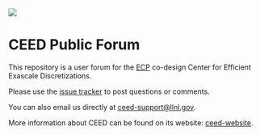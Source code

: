 <img src="http://ceed.exascaleproject.org/img/logo-300.png">

# CEED Public Forum

This repository is a user forum for the [ECP](http://exascaleproject.org) co-design Center for Efficient Exascale Discretizations.

Please use the [issue tracker](https://github.com/ceed/contact/issues) to post questions or comments.

You can also email us directly at ceed-support@llnl.gov.

More information about CEED can be found on its website: [ceed-website]().
